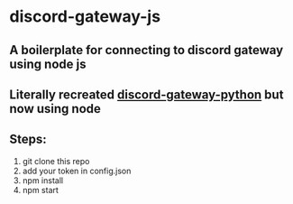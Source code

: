 # discord-gateway-js
## A boilerplate for connecting to discord gateway using node js
## Literally recreated [discord-gateway-python](https://github.com/Anurag-gg/discord-gateway) but now using node

## Steps:
1. git clone this repo
2. add your token in config.json
3. npm install
4. npm start